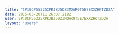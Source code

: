 ```yaml
---
title: "SP10CP55325XPRJBJ5DZ3MQAR0T5E7EXXZHKTZD2A"
date: 2025-03-20T11:26:07.218Z
user: SP10CP55325XPRJBJ5DZ3MQAR0T5E7EXXZHKTZD2A
layout: "users"
---
```

    